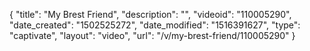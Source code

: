 {
    "title": "My Brest Friend",
    "description": "",
    "videoid": "110005290",
    "date_created": "1502525272",
    "date_modified": "1516391627",
    "type": "captivate",
    "layout": "video",
    "url": "\/v\/my-brest-friend\/110005290"
}